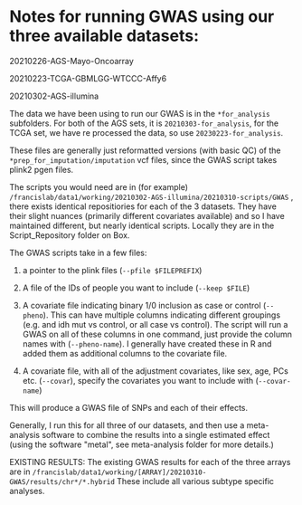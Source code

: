 
# Notes for running GWAS using our three available datasets:

20210226-AGS-Mayo-Oncoarray

20210223-TCGA-GBMLGG-WTCCC-Affy6

20210302-AGS-illumina

The data we have been using to run our GWAS is in the `*for_analysis` subfolders. For both of the AGS sets, it is `20210303-for_analysis`, for the TCGA set, we have re processed the data, so use `20230223-for_analysis`. 

These files are generally just reformatted versions (with basic QC) of the `*prep_for_imputation/imputation` vcf files, since the GWAS script takes plink2 pgen files. 

The scripts you would need are in (for example) `/francislab/data1/working/20210302-AGS-illumina/20210310-scripts/GWAS` , there exists identical repositiories for each of the 3 datasets. They have their slight nuances (primarily different covariates available) and so I have maintained different, but nearly identical scripts. Locally they are in the Script_Repository folder on Box. 

The GWAS scripts take in a few files:
1. a pointer to the plink files (`--pfile $FILEPREFIX`)

2. A file of the IDs of people you want to include (`--keep $FILE`)

3. A covariate file indicating binary 1/0 inclusion as case or control (`--pheno`). This can have multiple columns indicating different groupings (e.g. and idh mut vs control, or all case vs control). The script will run a GWAS on all of these columns in one command, just provide the column names with (`--pheno-name`). I generally have created these in R and added them as additional columns to the covariate file. 

4. A covariate file, with all of the adjustment covariates, like sex, age, PCs etc. (`--covar`), specify the covariates you want to include with (`--covar-name`)

This will produce a GWAS file of SNPs and each of their effects. 


Generally, I run this for all three of our datasets, and then use a meta-analysis software to combine the results into a single estimated effect (using the software "metal", see meta-analysis folder for more details.)


EXISTING RESULTS:
The existing GWAS results for each of the three arrays are in `/francislab/data1/working/[ARRAY]/20210310-GWAS/results/chr*/*.hybrid`
These include all various subtype specific analyses. 

